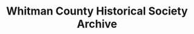 ---
layout: repo
title: "Whitman County Historical Society Archive"
id: 25612
permalink: repos/25612/
---